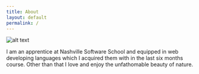 ```yaml
---
title: About
layout: default
permalink: /
---
```


![alt text](/downloads/image/StephanioIyobBW.jpg "myPic")

I am an apprentice at Nashville Software School  and equipped in web developing languages which I acquired them with in the last six months course. Other than that I love and enjoy the unfathomable beauty of nature.


